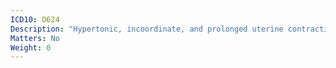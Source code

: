 ```yaml
---
ICD10: O624
Description: "Hypertonic, incoordinate, and prolonged uterine contractions"
Matters: No
Weight: 0
---
```


